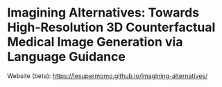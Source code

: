 # Imagining Alternatives: Towards High-Resolution 3D Counterfactual Medical Image Generation via Language Guidance
Website (beta): https://lesupermomo.github.io/imagining-alternatives/
